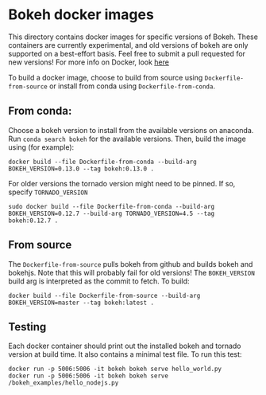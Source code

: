 # Bokeh docker images
This directory contains docker images for specific versions of Bokeh. These
containers are currently experimental, and old versions of bokeh are only
supported on a best-effort basis. Feel free to submit a pull requested
for new versions! For more info on Docker, look [here](https://docs.docker.com/)

To build a docker image, choose to build from source using `Dockerfile-from-source`
or install from conda using `Dockerfile-from-conda`.

## From conda:
Choose a bokeh version to install from the available versions on anaconda.
Run `conda search bokeh` for the available versions. Then, build the image using (for example):
``` shell
docker build --file Dockerfile-from-conda --build-arg BOKEH_VERSION=0.13.0 --tag bokeh:0.13.0 .
```

For older versions the tornado version might need to be pinned. If so, specify `TORNADO_VERSION`
``` shell
sudo docker build --file Dockerfile-from-conda --build-arg BOKEH_VERSION=0.12.7 --build-arg TORNADO_VERSION=4.5 --tag bokeh:0.12.7 .
```

## From source
The `Dockerfile-from-source` pulls bokeh from github and builds bokeh and bokehjs.
Note that this will probably fail for old versions! The `BOKEH_VERSION` build arg
is interpreted as the commit to fetch. To build:
``` shell
docker build --file Dockerfile-from-source --build-arg BOKEH_VERSION=master --tag bokeh:latest .
```

## Testing
Each docker container should print out the installed bokeh and tornado version at build time.
It also contains a minimal test file. To run this test:
``` shell
docker run -p 5006:5006 -it bokeh bokeh serve hello_world.py
docker run -p 5006:5006 -it bokeh bokeh serve /bokeh_examples/hello_nodejs.py
```
